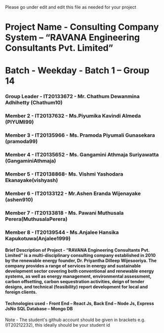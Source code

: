 Please go under edit and edit this file as needed for your project

# Project Name - Consulting Company System – “RAVANA Engineering Consultants Pvt. Limited”
# Batch - Weekday - Batch 1 – Group 14
### Group Leader - IT20133672 - Mr. Chathum Dewanmina Adhihetty (Chathum10)
### Member 2 - IT20137632 - Ms.Piyumika Kavindi Almeda (PIYUMI99)
### Member 3 - IT20135966 - Ms. Pramoda Piyumali Gunasekara (pramoda99)
### Member 4 - IT20135652 - Ms. Gangamini Athmaja Suriyawatta (GangaminiAthmaja)
### Member 5 - IT20138868- Ms. Vishmi Yashodara Ekanayake(vishyash)
### Member 6 - IT20133122 - Mr.Ashen Eranda Wijenayake (ashen910)
### Member 7 - IT20133818 - Ms. Pawani Muthusala Perera(MuthusalaPerera)
### Member 8 - IT20139544 - Ms.Anjalee Hansika Kapukotuwa(Anjalee1999)

#### Brief Description of Project - “RAVANA Engineering Consultants Pvt. Limited” is a multi-disciplinary consulting company established in 2010 by the renewable energy founder,                                       Dr. Priyantha Dilleep Wijesooriya.  The company provides a range of services in energy and sustainable development sector covering both                                             conventional and renewable energy systems, as well as energy management, environmental assessment, carbon offsetting, carbon sequestration                                         activities, deign of tender designs, and technical (feasibility) report development for local and foreign clients. 
#### Technologies used - Front End – React Js, Back End – Node Js, Express JsNo SQL Database – Mongo DB

                      

Note - The student's github account should be given in brackets e.g. (IT20212232), this ideally should be your student id 


